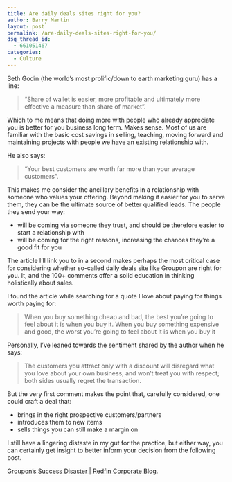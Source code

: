 ```yaml
---
title: Are daily deals sites right for you?
author: Barry Martin
layout: post
permalink: /are-daily-deals-sites-right-for-you/
dsq_thread_id:
  - 661051467
categories:
  - Culture
---
```

Seth Godin (the world&#8217;s most prolific/down to earth marketing guru) has a line:

> &#8220;Share of wallet is easier, more profitable and ultimately more effective a measure than share of market&#8221;.

Which to me means that doing more with people who already appreciate you is better for you business long term. Makes sense. Most of us are familiar with the basic cost savings in selling, teaching, moving forward and maintaining projects with people we have an existing relationship with.

He also says:

> &#8220;Your best customers are worth far more than your average customers&#8221;.

This makes me consider the ancillary benefits in a relationship with someone who values your offering. Beyond making it easier for you to serve them, they can be the ultimate source of better qualified leads. The people they send your way:

*   will be coming via someone they trust, and should be therefore easier to start a relationship with
*   will be coming for the right reasons, increasing the chances they&#8217;re a good fit for you

The article I&#8217;ll link you to in a second makes perhaps the most critical case for considering whether so-called daily deals site like Groupon are right for you. It, and the 100+ comments offer a solid education in thinking holistically about sales.

I found the article while searching for a quote I love about paying for things worth paying for:

> When you buy something cheap and bad, the best you’re going to feel about it is when you buy it. When you buy something expensive and good, the worst you’re going to feel about it is when you buy it

Personally, I&#8217;ve leaned towards the sentiment shared by the author when he says:

> The customers you attract only with a discount will disregard what you love about your own business, and won&#8217;t treat you with respect; both sides usually regret the transaction.

But the very first comment makes the point that, carefully considered, one could craft a deal that:

*   brings in the right prospective customers/partners
*   introduces them to new items
*   sells things you can still make a margin on

I still have a lingering distaste in my gut for the practice, but either way, you can certainly get insight to better inform your decision from the following post.

[Groupon’s Success Disaster | Redfin Corporate Blog][1].

 [1]: http://blog.redfin.com/blog/2010/09/groupons_success_disaster.html